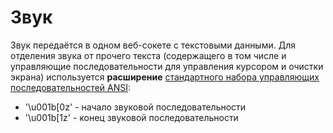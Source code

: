 # Звук

Звук передаётся в одном веб-сокете с текстовыми данными.
Для отделения звука от прочего текста (содержащего в том числе и управляющие последовательности для управления курсором и очистки экрана)
используется **расширение** [стандартного набора управляющих последовательностей ANSI](https://ru.wikipedia.org/wiki/%D0%A3%D0%BF%D1%80%D0%B0%D0%B2%D0%BB%D1%8F%D1%8E%D1%89%D0%B8%D0%B5_%D0%BF%D0%BE%D1%81%D0%BB%D0%B5%D0%B4%D0%BE%D0%B2%D0%B0%D1%82%D0%B5%D0%BB%D1%8C%D0%BD%D0%BE%D1%81%D1%82%D0%B8_ANSI):
* '\u001b[0z' - начало звуковой последовательности
* '\u001b[1z' - конец звуковой последовательности
